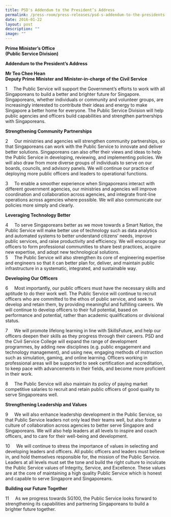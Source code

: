 ```yaml
---
title: PSD's Addendum to the President’s Address
permalink: /press-room/press-releases/psd-s-addendum-to-the-presidents-address/
date: 2016-01-22
layout: post
description: ""
image: ""
---
```

**Prime Minister’s Office   
(Public Service Division)** 
  
**Addendum to the President’s Address** 
  
**Mr Teo Chee Hean  
Deputy Prime Minister and Minister-in-charge of the Civil Service**

  
1     The Public Service will support the Government’s efforts to work with all Singaporeans to build a better and brighter future for Singapore. Singaporeans, whether individuals or community and volunteer groups, are increasingly interested to contribute their ideas and energy to make Singapore a better home for everyone. The Public Service Division will help public agencies and officers build capabilities and strengthen partnerships with Singaporeans.  
  
**Strengthening Community Partnerships**  

2     Our ministries and agencies will strengthen community partnerships, so that Singaporeans can work with the Public Service to innovate and deliver better solutions. Singaporeans can also offer their views and ideas to help the Public Service in developing, reviewing, and implementing policies. We will also draw from more diverse groups of individuals to serve on our boards, councils, and advisory panels. We will continue our practice of deploying more public officers and leaders to operational functions.  
  
3     To enable a smoother experience when Singaporeans interact with different government agencies, our ministries and agencies will improve coordination and collaboration across agencies, and integrate front-line operations across agencies where possible. We will also communicate our policies more simply and clearly.  
  
**Leveraging Technology Better** 

4     To serve Singaporeans better as we move towards a Smart Nation, the Public Service will make better use of technology such as data analytics and automated systems to better understand citizens’ needs, improve public services, and raise productivity and efficiency. We will encourage our officers to form professional communities to share best practices, acquire new expertise, and adopt new technological solutions.  
5     The Public Service will also strengthen its core of engineering expertise and engineers so that it can better plan for, deliver, and maintain public infrastructure in a systematic, integrated, and sustainable way.  
  
**Developing Our Officers**  

6     Most importantly, our public officers must have the necessary skills and aptitude to do their work well. The Public Service will continue to recruit officers who are committed to the ethos of public service, and seek to develop and retain them, by providing meaningful and fulfilling careers. We will continue to develop officers to their full potential, based on performance and potential, rather than academic qualifications or divisional status.   
  
7     We will promote lifelong learning in line with SkillsFuture, and help our officers deepen their skills as they progress through their careers. PSD and the Civil Service College will expand the range of development programmes, by adding new disciplines (e.g. public engagement and technology management), and using new, engaging methods of instruction such as simulation, gaming, and online learning. Officers working in professional areas will be supported to seek certification and accreditation, to keep pace with advancements in their fields, and become more proficient in their work.  
  
8     The Public Service will also maintain its policy of paying market competitive salaries to recruit and retain public officers of good quality to serve Singaporeans well.  
  
**Strengthening Leadership and Values**  

9     We will also enhance leadership development in the Public Service, so that Public Service leaders not only lead their teams well, but also foster a culture of collaboration across agencies to better serve Singapore and Singaporeans. We will also help leaders at all levels to inspire and coach officers, and to care for their well-being and development.  
  
10     We will continue to stress the importance of values in selecting and developing leaders and officers. All public officers and leaders must believe in, and hold themselves responsible for, the mission of the Public Service. Leaders at all levels must set the tone and build the right culture to inculcate the Public Service values of Integrity, Service, and Excellence. These values are at the core of maintaining a high quality Public Service which is honest and capable to serve Singapore and Singaporeans.  
  
**Building our Future Together** 

11     As we progress towards SG100, the Public Service looks forward to strengthening its capabilities and partnering Singaporeans to build a brighter future together.
